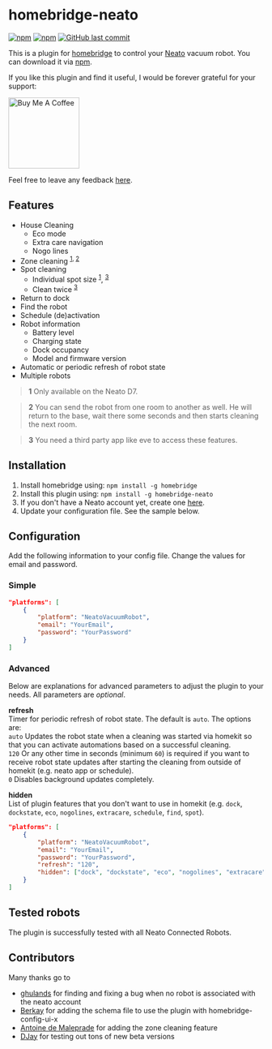 # homebridge-neato
[![npm](https://img.shields.io/npm/v/homebridge-neato)](https://www.npmjs.com/package/homebridge-neato)
[![npm](https://img.shields.io/npm/dt/homebridge-neato)](https://www.npmjs.com/package/homebridge-neato?activeTab=versions)
[![GitHub last commit](https://img.shields.io/github/last-commit/naofireblade/homebridge-neato)](https://github.com/naofireblade/homebridge-neato)

This is a plugin for [homebridge](https://github.com/nfarina/homebridge) to control your [Neato](https://www.neatorobotics.com/) vacuum robot. You can download it via [npm](https://www.npmjs.com/package/homebridge-neato).

If you like this plugin and find it useful, I would be forever grateful for your support:

<a href="https://www.buymeacoffee.com/2D1nUuK36" target="_blank"><img width="140" src="https://bmc-cdn.nyc3.digitaloceanspaces.com/BMC-button-images/custom_images/orange_img.png" alt="Buy Me A Coffee"></a>

Feel free to leave any feedback [here](https://github.com/naofireblade/homebridge-neato/issues).

## Features

- House Cleaning
  - Eco mode
  - Extra care navigation
  - Nogo lines
- Zone cleaning <sup>[1](#d7)</sup><sup>, </sup><sup>[2](#change-room)</sup>
- Spot cleaning
  - Individual spot size <sup>[1](#d7)</sup>, <sup>[3](#eve)</sup>
  - Clean twice <sup>[3](#eve)</sup>
- Return to dock
- Find the robot
- Schedule (de)activation
- Robot information
  - Battery level
  - Charging state
  - Dock occupancy
  - Model and firmware version
- Automatic or periodic refresh of robot state
- Multiple robots

> <b name="d7">1</b> Only available on the Neato D7.  

> <b name="change-room">2</b> You can send the robot from one room to another as well. He will return to the base, wait there some seconds and then starts cleaning the next room.

> <b name="eve">3</b> You need a third party app like eve to access these features.



## Installation

1. Install homebridge using: `npm install -g homebridge`
2. Install this plugin using: `npm install -g homebridge-neato`
3. If you don't have a Neato account yet, create one [here](https://www.neatorobotics.com/create-account/).
4. Update your configuration file. See the sample below.

## Configuration

Add the following information to your config file. Change the values for email and password.

### Simple

```json
"platforms": [
	{
		"platform": "NeatoVacuumRobot",
		"email": "YourEmail",
		"password": "YourPassword"
	}
]
```

### Advanced

Below are explanations for advanced parameters to adjust the plugin to your needs. All parameters are *optional*.

**refresh**  
Timer for periodic refresh of robot state. The default is `auto`. The options are:  
`auto` Updates the robot state when a cleaning was started via homekit so that you can activate automations based on a successful cleaning.  
`120` Or any other time in seconds (minimum `60`) is required if you want to receive robot state updates after starting the cleaning from outside of homekit (e.g. neato app or schedule).  
`0` Disables background updates completely.

**hidden**  
List of plugin features that you don't want to use in homekit (e.g. `dock`, `dockstate`, `eco`, `nogolines`, `extracare`, `schedule`, `find`, `spot`).

```json
"platforms": [
	{
		"platform": "NeatoVacuumRobot",
		"email": "YourEmail",
		"password": "YourPassword",
		"refresh": "120",
		"hidden": ["dock", "dockstate", "eco", "nogolines", "extracare", "schedule", "find", "spot"]
	}
]
```

## Tested robots

The plugin is successfully tested with all Neato Connected Robots.

## Contributors
Many thanks go to
- [ghulands](https://github.com/ghulands) for finding and fixing a bug when no robot is associated with the neato account
- [Berkay](https://github.com/btutal) for adding the schema file to use the plugin with homebridge-config-ui-x
- [Antoine de Maleprade](https://github.com/az0uz) for adding the zone cleaning feature
- [DJay](https://github.com/DJay-X) for testing out tons of new beta versions
